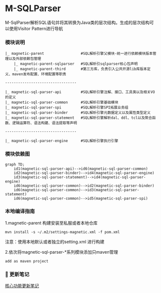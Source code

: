 #  M-SQLParser

M-SqlParser解析SQL语句并将其转换为Java类的层次结构。生成的层次结构可以使用Visitor Pattern进行导航

### 模块说明
```
|_ magnetic-parent                 #SQL解析引擎父模块-统一进行依赖模块版本管理以及外部依赖包管理
    |_ magnetic-parent-sqlparser   #SQL解析引sqlparser核心包声明
    |_ magnetic-parent-third       #第三方库，负责引入公共开源lib库版本定义、maven发布配置、环境配置等职责
    
---------------------------------

|_ magnetic-sql-parser-api         #SQL解析引擎注解、接口、工具类以及相关VO的定义
|_ magnetic-sql-parser-common      #SQL解析引擎基础模块
|_ magnetic-sql-parser-spi         #SQL解析引擎SPI拓展业务组
|_ magnetic-sql-parser-binder      #SQL解析引擎元数据定义以及属性类型定义
|_ magnetic-sql-parser-statement   #SQL解析引擎解析dal、ddl、tcl以及聚合函数、逻辑运算符、语法构建、语法提取等声明

---------------------------------

|_ magnetic-sql-parser-engine      #SQL解析引擎执行引擎

```

### 模块依赖图
```mermaid
graph TD;
	id1(magnetic-sql-parser-api)-->id6(magnetic-sql-parser-common)
    id2(magnetic-sql-parser-binder)-->id4(magnetic-sql-parser-engine)
    id3(magnetic-sql-parser-statement)-->id4(magnetic-sql-parser-engine)
    id6(magnetic-sql-parser-common)-->id2(magnetic-sql-parser-binder)
    id6(magnetic-sql-parser-common)-->id3(magnetic-sql-parser-statement)
    id6(magnetic-sql-parser-common)-->id5(magnetic-sql-parser-spi)
```

### 本地编译指南
1.magnetic-parent 构建安装至私服或者本地仓库
```shell
mvn install -s ~/.m2/settings-magnetic.xml -f pom.xml
```
注意：使用本地默认或者独立的setting.xml 进行构建

2.依次将magnetic-sql-parser-*系列模块添加只maven管理
```shell
add as maven project
```



###  :pencil:  更新笔记
[核心功能更新笔记](https://gitee.com/M-SQLParse/M-SqlParser/blob/develop/Update-notes.md)
